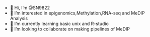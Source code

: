 - 👋 Hi, I’m @SN9822
- 👀 I’m interested in epigenomics,Methylation,RNA-seq and MeDIP Analysis
- 🌱 I’m currently learning basic unix and R-studio
- 💞️ I’m looking to collaborate on making pipelines of MeDIP


<!---
SN9822/SN9822 is a ✨ special ✨ repository because its `README.md` (this file) appears on your GitHub profile.
You can click the Preview link to take a look at your changes.
--->
